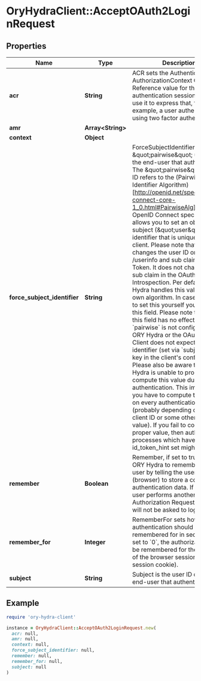 # OryHydraClient::AcceptOAuth2LoginRequest

## Properties

| Name | Type | Description | Notes |
| ---- | ---- | ----------- | ----- |
| **acr** | **String** | ACR sets the Authentication AuthorizationContext Class Reference value for this authentication session. You can use it to express that, for example, a user authenticated using two factor authentication. | [optional] |
| **amr** | **Array&lt;String&gt;** |  | [optional] |
| **context** | **Object** |  | [optional] |
| **force_subject_identifier** | **String** | ForceSubjectIdentifier forces the \&quot;pairwise\&quot; user ID of the end-user that authenticated. The \&quot;pairwise\&quot; user ID refers to the (Pairwise Identifier Algorithm)[http://openid.net/specs/openid-connect-core-1_0.html#PairwiseAlg] of the OpenID Connect specification. It allows you to set an obfuscated subject (\&quot;user\&quot;) identifier that is unique to the client.  Please note that this changes the user ID on endpoint /userinfo and sub claim of the ID Token. It does not change the sub claim in the OAuth 2.0 Introspection.  Per default, ORY Hydra handles this value with its own algorithm. In case you want to set this yourself you can use this field. Please note that setting this field has no effect if &#x60;pairwise&#x60; is not configured in ORY Hydra or the OAuth 2.0 Client does not expect a pairwise identifier (set via &#x60;subject_type&#x60; key in the client&#39;s configuration).  Please also be aware that ORY Hydra is unable to properly compute this value during authentication. This implies that you have to compute this value on every authentication process (probably depending on the client ID or some other unique value).  If you fail to compute the proper value, then authentication processes which have id_token_hint set might fail. | [optional] |
| **remember** | **Boolean** | Remember, if set to true, tells ORY Hydra to remember this user by telling the user agent (browser) to store a cookie with authentication data. If the same user performs another OAuth 2.0 Authorization Request, he/she will not be asked to log in again. | [optional] |
| **remember_for** | **Integer** | RememberFor sets how long the authentication should be remembered for in seconds. If set to &#x60;0&#x60;, the authorization will be remembered for the duration of the browser session (using a session cookie). | [optional] |
| **subject** | **String** | Subject is the user ID of the end-user that authenticated. |  |

## Example

```ruby
require 'ory-hydra-client'

instance = OryHydraClient::AcceptOAuth2LoginRequest.new(
  acr: null,
  amr: null,
  context: null,
  force_subject_identifier: null,
  remember: null,
  remember_for: null,
  subject: null
)
```

